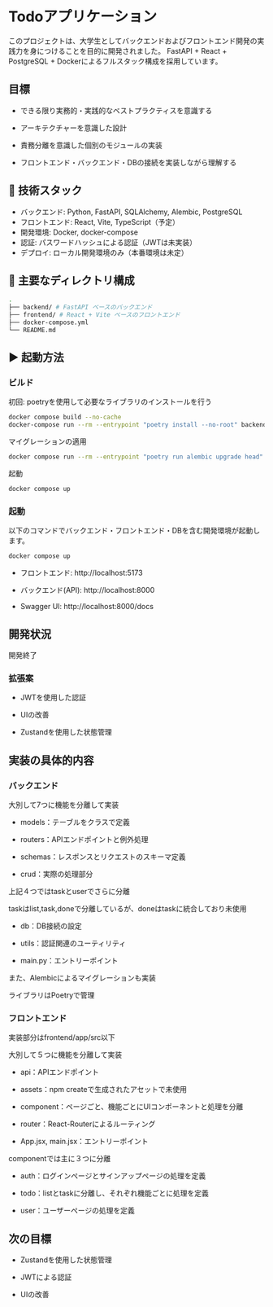 # Todoアプリケーション

このプロジェクトは、大学生としてバックエンドおよびフロントエンド開発の実践力を身につけることを目的に開発されました。
FastAPI + React + PostgreSQL + Dockerによるフルスタック構成を採用しています。

## 目標

- できる限り実務的・実践的なベストプラクティスを意識する

- アーキテクチャーを意識した設計

- 責務分離を意識した個別のモジュールの実装

- フロントエンド・バックエンド・DBの接続を実装しながら理解する

## 🔧 技術スタック

- バックエンド: Python, FastAPI, SQLAlchemy, Alembic, PostgreSQL
- フロントエンド: React, Vite, TypeScript（予定）
- 開発環境: Docker, docker-compose
- 認証: パスワードハッシュによる認証（JWTは未実装）
- デプロイ: ローカル開発環境のみ（本番環境は未定）

## 📂 主要なディレクトリ構成

```bash
.
├── backend/ # FastAPI ベースのバックエンド
├── frontend/ # React + Vite ベースのフロントエンド
├── docker-compose.yml
└── README.md
```

## ▶️ 起動方法

### ビルド

初回: poetryを使用して必要なライブラリのインストールを行う

```bash
docker compose build --no-cache
docker-compose run --rm --entrypoint "poetry install --no-root" backend
```

マイグレーションの適用

```bash
docker compose run --rm --entrypoint "poetry run alembic upgrade head" backend
```

起動

```bash
docker compose up
```

### 起動

以下のコマンドでバックエンド・フロントエンド・DBを含む開発環境が起動します。

```bash
docker compose up
```

- フロントエンド: http://localhost:5173

- バックエンド(API): http://localhost:8000

- Swagger UI: http://localhost:8000/docs

## 開発状況

開発終了

### 拡張案

- JWTを使用した認証

- UIの改善

- Zustandを使用した状態管理

## 実装の具体的内容

### バックエンド

大別して7つに機能を分離して実装

- models：テーブルをクラスで定義

- routers：APIエンドポイントと例外処理

- schemas：レスポンスとリクエストのスキーマ定義

- crud：実際の処理部分

上記４つではtaskとuserでさらに分離

taskはlist,task,doneで分離しているが、doneはtaskに統合しており未使用

- db：DB接続の設定

- utils：認証関連のユーティリティ

- main.py：エントリーポイント

また、Alembicによるマイグレーションも実装

ライブラリはPoetryで管理

### フロントエンド

実装部分はfrontend/app/src以下

大別して５つに機能を分離して実装

- api：APIエンドポイント

- assets：npm createで生成されたアセットで未使用

- component：ページごと、機能ごとにUIコンポーネントと処理を分離

- router：React-Routerによるルーティング

- App.jsx, main.jsx：エントリーポイント

componentでは主に３つに分離

- auth：ログインページとサインアップページの処理を定義

- todo：listとtaskに分離し、それぞれ機能ごとに処理を定義

- user：ユーザーページの処理を定義

## 次の目標

- Zustandを使用した状態管理

- JWTによる認証

- UIの改善
